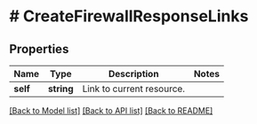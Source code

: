 # # CreateFirewallResponseLinks

## Properties

Name | Type | Description | Notes
------------ | ------------- | ------------- | -------------
**self** | **string** | Link to current resource. |

[[Back to Model list]](../../README.md#models) [[Back to API list]](../../README.md#endpoints) [[Back to README]](../../README.md)
